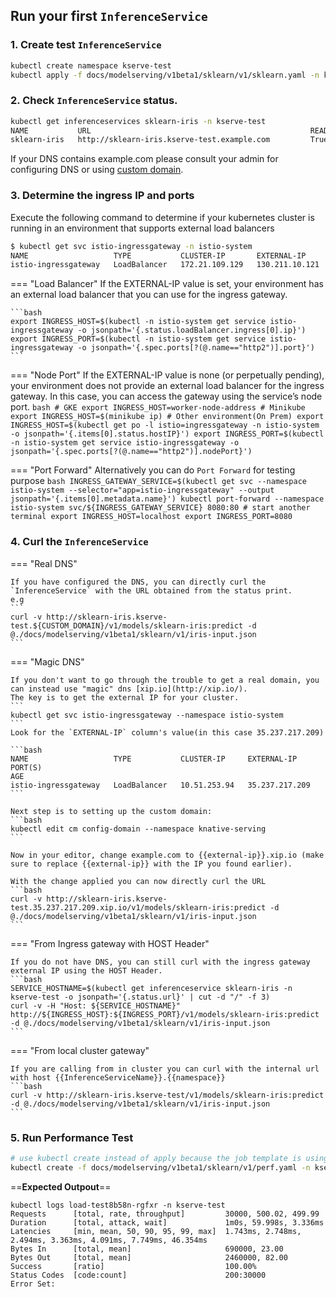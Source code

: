 ## Run your first `InferenceService`

### 1. Create test `InferenceService`
```bash
kubectl create namespace kserve-test
kubectl apply -f docs/modelserving/v1beta1/sklearn/v1/sklearn.yaml -n kserve-test
```

### 2. Check `InferenceService` status.
```bash
kubectl get inferenceservices sklearn-iris -n kserve-test
NAME           URL                                                 READY   PREV   LATEST   PREVROLLEDOUTREVISION   LATESTREADYREVISION                    AGE
sklearn-iris   http://sklearn-iris.kserve-test.example.com         True           100                              sklearn-iris-predictor-default-47q2g   7d23h
```
If your DNS contains example.com please consult your admin for configuring DNS or using [custom domain](https://knative.dev/docs/serving/using-a-custom-domain).

### 3. Determine the ingress IP and ports
Execute the following command to determine if your kubernetes cluster is running in an environment that supports external load balancers
```bash
$ kubectl get svc istio-ingressgateway -n istio-system
NAME                   TYPE           CLUSTER-IP       EXTERNAL-IP      PORT(S)   AGE
istio-ingressgateway   LoadBalancer   172.21.109.129   130.211.10.121   ...       17h
```

=== "Load Balancer"
    If the EXTERNAL-IP value is set, your environment has an external load balancer that you can use for the ingress gateway.
    
    ```bash
    export INGRESS_HOST=$(kubectl -n istio-system get service istio-ingressgateway -o jsonpath='{.status.loadBalancer.ingress[0].ip}')
    export INGRESS_PORT=$(kubectl -n istio-system get service istio-ingressgateway -o jsonpath='{.spec.ports[?(@.name=="http2")].port}')
    ```

=== "Node Port"
    If the EXTERNAL-IP value is none (or perpetually pending), your environment does not provide an external load balancer for the ingress gateway. 
    In this case, you can access the gateway using the service’s node port.
    ```bash
    # GKE
    export INGRESS_HOST=worker-node-address
    # Minikube
    export INGRESS_HOST=$(minikube ip)
    # Other environment(On Prem)
    export INGRESS_HOST=$(kubectl get po -l istio=ingressgateway -n istio-system -o jsonpath='{.items[0].status.hostIP}')
    export INGRESS_PORT=$(kubectl -n istio-system get service istio-ingressgateway -o jsonpath='{.spec.ports[?(@.name=="http2")].nodePort}')
    ```

=== "Port Forward"
    Alternatively you can do `Port Forward` for testing purpose
    ```bash
    INGRESS_GATEWAY_SERVICE=$(kubectl get svc --namespace istio-system --selector="app=istio-ingressgateway" --output jsonpath='{.items[0].metadata.name}')
    kubectl port-forward --namespace istio-system svc/${INGRESS_GATEWAY_SERVICE} 8080:80
    # start another terminal
    export INGRESS_HOST=localhost
    export INGRESS_PORT=8080
    ```

### 4. Curl the `InferenceService`
=== "Real DNS"

    If you have configured the DNS, you can directly curl the `InferenceService` with the URL obtained from the status print.
    e.g
    ```
    curl -v http://sklearn-iris.kserve-test.${CUSTOM_DOMAIN}/v1/models/sklearn-iris:predict -d @./docs/modelserving/v1beta1/sklearn/v1/iris-input.json
    ```

=== "Magic DNS"

    If you don't want to go through the trouble to get a real domain, you can instead use "magic" dns [xip.io](http://xip.io/).
    The key is to get the external IP for your cluster.
    ```
    kubectl get svc istio-ingressgateway --namespace istio-system
    ```
    Look for the `EXTERNAL-IP` column's value(in this case 35.237.217.209)
    
    ```bash
    NAME                   TYPE           CLUSTER-IP     EXTERNAL-IP      PORT(S)                                                                                                                                      AGE
    istio-ingressgateway   LoadBalancer   10.51.253.94   35.237.217.209
    ```
    
    Next step is to setting up the custom domain:
    ```bash
    kubectl edit cm config-domain --namespace knative-serving
    ```

    Now in your editor, change example.com to {{external-ip}}.xip.io (make sure to replace {{external-ip}} with the IP you found earlier).
    
    With the change applied you can now directly curl the URL
    ```bash
    curl -v http://sklearn-iris.kserve-test.35.237.217.209.xip.io/v1/models/sklearn-iris:predict -d @./docs/modelserving/v1beta1/sklearn/v1/iris-input.json
    ```

=== "From Ingress gateway with HOST Header"

    If you do not have DNS, you can still curl with the ingress gateway external IP using the HOST Header.
    ```bash
    SERVICE_HOSTNAME=$(kubectl get inferenceservice sklearn-iris -n kserve-test -o jsonpath='{.status.url}' | cut -d "/" -f 3)
    curl -v -H "Host: ${SERVICE_HOSTNAME}" http://${INGRESS_HOST}:${INGRESS_PORT}/v1/models/sklearn-iris:predict -d @./docs/modelserving/v1beta1/sklearn/v1/iris-input.json
    ```

=== "From local cluster gateway"

    If you are calling from in cluster you can curl with the internal url with host {{InferenceServiceName}}.{{namespace}}
    ```bash
    curl -v http://sklearn-iris.kserve-test/v1/models/sklearn-iris:predict -d @./docs/modelserving/v1beta1/sklearn/v1/iris-input.json
    ```

### 5. Run Performance Test
```bash
# use kubectl create instead of apply because the job template is using generateName which doesn't work with kubectl apply
kubectl create -f docs/modelserving/v1beta1/sklearn/v1/perf.yaml -n kserve-test
```

==**Expected Outpout**==
```
kubectl logs load-test8b58n-rgfxr -n kserve-test
Requests      [total, rate, throughput]         30000, 500.02, 499.99
Duration      [total, attack, wait]             1m0s, 59.998s, 3.336ms
Latencies     [min, mean, 50, 90, 95, 99, max]  1.743ms, 2.748ms, 2.494ms, 3.363ms, 4.091ms, 7.749ms, 46.354ms
Bytes In      [total, mean]                     690000, 23.00
Bytes Out     [total, mean]                     2460000, 82.00
Success       [ratio]                           100.00%
Status Codes  [code:count]                      200:30000
Error Set:
```
